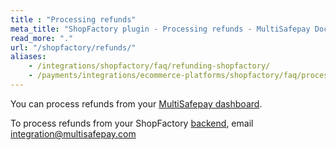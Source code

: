 ```yaml
---
title : "Processing refunds"
meta_title: "ShopFactory plugin - Processing refunds - MultiSafepay Docs"
read_more: "."
url: "/shopfactory/refunds/"
aliases: 
    - /integrations/shopfactory/faq/refunding-shopfactory/
    - /payments/integrations/ecommerce-platforms/shopfactory/faq/processing-refunds/
---
```


You can process refunds from your [MultiSafepay dashboard](https://merchant.multisafepay.com). 

To process refunds from your ShopFactory [backend](/glossaries/multisafepay-glossary/#backend), email <integration@multisafepay.com>
